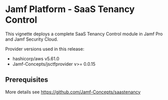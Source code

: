 # Jamf Platform - SaaS Tenancy Control

This vignette deploys a complete SaaS Tenancy Control module in Jamf Pro and Jamf Security Cloud.

Provider versions used in this release:

- hashicorp/aws v5.61.0
- Jamf-Concepts/jsctfprovider v>= 0.0.15

## Prerequisites

More details see https://github.com/Jamf-Concepts/saastenancy
